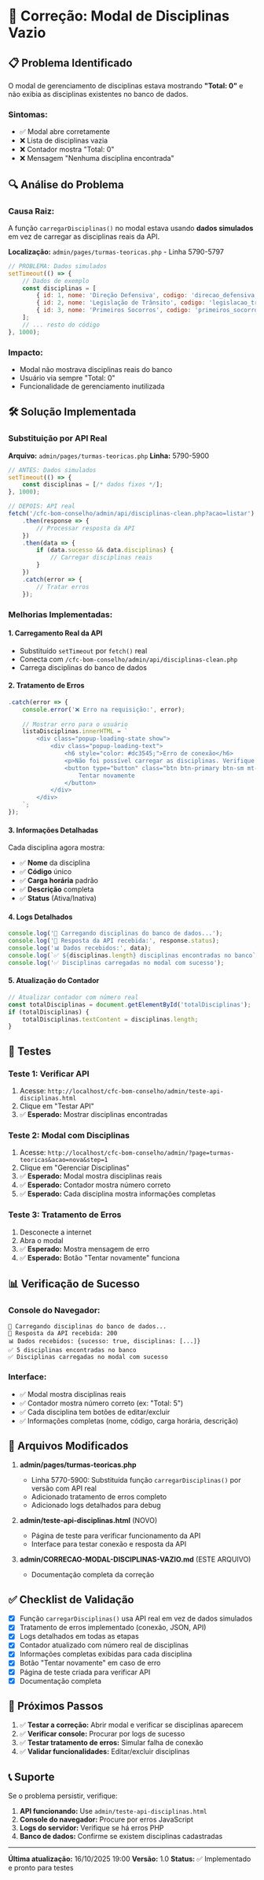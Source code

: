 # 🔧 Correção: Modal de Disciplinas Vazio

## 📋 Problema Identificado

O modal de gerenciamento de disciplinas estava mostrando **"Total: 0"** e não exibia as disciplinas existentes no banco de dados.

### Sintomas:
- ✅ Modal abre corretamente
- ❌ Lista de disciplinas vazia
- ❌ Contador mostra "Total: 0"
- ❌ Mensagem "Nenhuma disciplina encontrada"

## 🔍 Análise do Problema

### Causa Raiz:
A função `carregarDisciplinas()` no modal estava usando **dados simulados** em vez de carregar as disciplinas reais da API.

**Localização:** `admin/pages/turmas-teoricas.php` - Linha 5790-5797

```javascript
// PROBLEMA: Dados simulados
setTimeout(() => {
    // Dados de exemplo
    const disciplinas = [
        { id: 1, nome: 'Direção Defensiva', codigo: 'direcao_defensiva', ativa: 1 },
        { id: 2, nome: 'Legislação de Trânsito', codigo: 'legislacao_transito', ativa: 1 },
        { id: 3, nome: 'Primeiros Socorros', codigo: 'primeiros_socorros', ativa: 1 }
    ];
    // ... resto do código
}, 1000);
```

### Impacto:
- Modal não mostrava disciplinas reais do banco
- Usuário via sempre "Total: 0"
- Funcionalidade de gerenciamento inutilizada

## 🛠️ Solução Implementada

### Substituição por API Real
**Arquivo:** `admin/pages/turmas-teoricas.php`
**Linha:** 5790-5900

```javascript
// ANTES: Dados simulados
setTimeout(() => {
    const disciplinas = [/* dados fixos */];
}, 1000);

// DEPOIS: API real
fetch('/cfc-bom-conselho/admin/api/disciplinas-clean.php?acao=listar')
    .then(response => {
        // Processar resposta da API
    })
    .then(data => {
        if (data.sucesso && data.disciplinas) {
            // Carregar disciplinas reais
        }
    })
    .catch(error => {
        // Tratar erros
    });
```

### Melhorias Implementadas:

#### 1. **Carregamento Real da API**
- Substituído `setTimeout` por `fetch()` real
- Conecta com `/cfc-bom-conselho/admin/api/disciplinas-clean.php`
- Carrega disciplinas do banco de dados

#### 2. **Tratamento de Erros**
```javascript
.catch(error => {
    console.error('❌ Erro na requisição:', error);
    
    // Mostrar erro para o usuário
    listaDisciplinas.innerHTML = `
        <div class="popup-loading-state show">
            <div class="popup-loading-text">
                <h6 style="color: #dc3545;">Erro de conexão</h6>
                <p>Não foi possível carregar as disciplinas. Verifique sua conexão.</p>
                <button type="button" class="btn btn-primary btn-sm mt-2" onclick="carregarDisciplinas()">
                    Tentar novamente
                </button>
            </div>
        </div>
    `;
});
```

#### 3. **Informações Detalhadas**
Cada disciplina agora mostra:
- ✅ **Nome** da disciplina
- ✅ **Código** único
- ✅ **Carga horária** padrão
- ✅ **Descrição** completa
- ✅ **Status** (Ativa/Inativa)

#### 4. **Logs Detalhados**
```javascript
console.log('🔄 Carregando disciplinas do banco de dados...');
console.log('📡 Resposta da API recebida:', response.status);
console.log('📊 Dados recebidos:', data);
console.log(`✅ ${disciplinas.length} disciplinas encontradas no banco`);
console.log('✅ Disciplinas carregadas no modal com sucesso');
```

#### 5. **Atualização do Contador**
```javascript
// Atualizar contador com número real
const totalDisciplinas = document.getElementById('totalDisciplinas');
if (totalDisciplinas) {
    totalDisciplinas.textContent = disciplinas.length;
}
```

## 🧪 Testes

### Teste 1: Verificar API
1. Acesse: `http://localhost/cfc-bom-conselho/admin/teste-api-disciplinas.html`
2. Clique em "Testar API"
3. ✅ **Esperado:** Mostrar disciplinas encontradas

### Teste 2: Modal com Disciplinas
1. Acesse: `http://localhost/cfc-bom-conselho/admin/?page=turmas-teoricas&acao=nova&step=1`
2. Clique em "Gerenciar Disciplinas"
3. ✅ **Esperado:** Modal mostra disciplinas reais
4. ✅ **Esperado:** Contador mostra número correto
5. ✅ **Esperado:** Cada disciplina mostra informações completas

### Teste 3: Tratamento de Erros
1. Desconecte a internet
2. Abra o modal
3. ✅ **Esperado:** Mostra mensagem de erro
4. ✅ **Esperado:** Botão "Tentar novamente" funciona

## 📊 Verificação de Sucesso

### Console do Navegador:
```
🔄 Carregando disciplinas do banco de dados...
📡 Resposta da API recebida: 200
📊 Dados recebidos: {sucesso: true, disciplinas: [...]}
✅ 5 disciplinas encontradas no banco
✅ Disciplinas carregadas no modal com sucesso
```

### Interface:
- ✅ Modal mostra disciplinas reais
- ✅ Contador mostra número correto (ex: "Total: 5")
- ✅ Cada disciplina tem botões de editar/excluir
- ✅ Informações completas (nome, código, carga horária, descrição)

## 🔧 Arquivos Modificados

1. **admin/pages/turmas-teoricas.php**
   - Linha 5770-5900: Substituída função `carregarDisciplinas()` por versão com API real
   - Adicionado tratamento de erros completo
   - Adicionado logs detalhados para debug

2. **admin/teste-api-disciplinas.html** (NOVO)
   - Página de teste para verificar funcionamento da API
   - Interface para testar conexão e resposta da API

3. **admin/CORRECAO-MODAL-DISCIPLINAS-VAZIO.md** (ESTE ARQUIVO)
   - Documentação completa da correção

## ✅ Checklist de Validação

- [x] Função `carregarDisciplinas()` usa API real em vez de dados simulados
- [x] Tratamento de erros implementado (conexão, JSON, API)
- [x] Logs detalhados em todas as etapas
- [x] Contador atualizado com número real de disciplinas
- [x] Informações completas exibidas para cada disciplina
- [x] Botão "Tentar novamente" em caso de erro
- [x] Página de teste criada para verificar API
- [x] Documentação completa

## 🎯 Próximos Passos

1. ✅ **Testar a correção:** Abrir modal e verificar se disciplinas aparecem
2. ✅ **Verificar console:** Procurar por logs de sucesso
3. ✅ **Testar tratamento de erros:** Simular falha de conexão
4. ✅ **Validar funcionalidades:** Editar/excluir disciplinas

## 📞 Suporte

Se o problema persistir, verifique:
1. **API funcionando:** Use `admin/teste-api-disciplinas.html`
2. **Console do navegador:** Procure por erros JavaScript
3. **Logs do servidor:** Verifique se há erros PHP
4. **Banco de dados:** Confirme se existem disciplinas cadastradas

---

**Última atualização:** 16/10/2025 19:00
**Versão:** 1.0
**Status:** ✅ Implementado e pronto para testes
